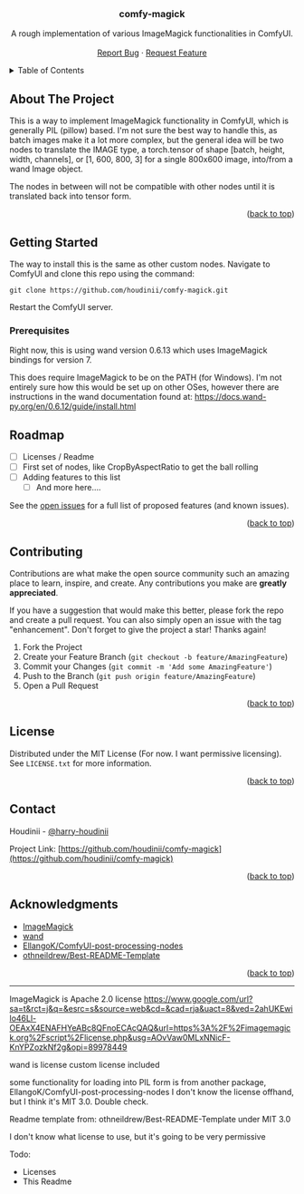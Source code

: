 <!-- Improved compatibility of back to top link: See: https://github.com/othneildrew/Best-README-Template/pull/73 -->
<a name="readme-top"></a>
<br />
<div align="center">
<h3 align="center">comfy-magick</h3>

  <p align="center">
    A rough implementation of various ImageMagick functionalities in ComfyUI.
    <!-- <br />
    <a href="https://github.com/houdinii/comfy-magick"><strong>Explore the docs »</strong></a> -->
    <br />
    <br />
    <!-- <a href="https://github.com/houdinii/comfy-magick">View Demo</a>
    · -->
    <a href="https://github.com/houdinii/comfy-magick/issues">Report Bug</a>
    ·
    <a href="https://github.com/houdinii/comfy-magick/issues">Request Feature</a>
  </p>
</div>



<!-- TABLE OF CONTENTS -->
<details>
  <summary>Table of Contents</summary>
  <ol>
    <li>
      <a href="#about-the-project">About The Project</a>
      <ul>
        <li><a href="#built-with">Built With</a></li>
      </ul>
    </li>
    <li>
      <a href="#getting-started">Getting Started</a>
      <ul>
        <li><a href="#prerequisites">Prerequisites</a></li>
        <li><a href="#installation">Installation</a></li>
      </ul>
    </li>
    <li><a href="#usage">Usage</a></li>
    <li><a href="#roadmap">Roadmap</a></li>
    <li><a href="#contributing">Contributing</a></li>
    <li><a href="#license">License</a></li>
    <li><a href="#contact">Contact</a></li>
    <li><a href="#acknowledgments">Acknowledgments</a></li>
  </ol>
</details>



<!-- ABOUT THE PROJECT -->
## About The Project

This is a way to implement ImageMagick functionality in ComfyUI, which is generally PIL (pillow) based. I'm not sure the
best way to handle this, as batch images make it a lot more complex, but the general idea will be two nodes to translate
the IMAGE type, a torch.tensor of shape [batch, height, width, channels], or [1, 600,  800, 3] for a single 800x600 image,
into/from a wand Image object. 

The nodes in between will not be compatible with other nodes until it is translated back into tensor form. 

<p align="right">(<a href="#readme-top">back to top</a>)</p>


<!-- GETTING STARTED -->
## Getting Started

The way to install this is the same as other custom nodes. Navigate to ComfyUI and clone this repo using the command:

`git clone https://github.com/houdinii/comfy-magick.git`

Restart the ComfyUI server.

### Prerequisites

Right now, this is using wand version 0.6.13 which uses ImageMagick bindings for version 7.

This does require ImageMagick to be on the PATH (for Windows). I'm not entirely sure how this would be set up on other
OSes, however there are instructions in the wand documentation found at: https://docs.wand-py.org/en/0.6.12/guide/install.html

<!--
### Installation

1. Get a free API Key at [https://example.com](https://example.com)
2. Clone the repo
   ```sh
   git clone https://github.com/houdinii/comfy-magick.git
   ```
3. Install NPM packages
   ```sh
   npm install
   ```
4. Enter your API in `config.js`
   ```js
   const API_KEY = 'ENTER YOUR API';
   ```

<p align="right">(<a href="#readme-top">back to top</a>)</p>

## Usage

Use this space to show useful examples of how a project can be used. Additional screenshots, code examples and demos work well in this space. You may also link to more resources.

_For more examples, please refer to the [Documentation](https://example.com)_

<p align="right">(<a href="#readme-top">back to top</a>)</p>
-->


<!-- ROADMAP -->
## Roadmap

- [ ] Licenses / Readme
- [ ] First set of nodes, like CropByAspectRatio to get the ball rolling
- [ ] Adding features to this list
    - [ ] And more here....

See the [open issues](https://github.com/houdinii/comfy-magick/issues) for a full list of proposed features (and known issues).

<p align="right">(<a href="#readme-top">back to top</a>)</p>



<!-- CONTRIBUTING -->
## Contributing

Contributions are what make the open source community such an amazing place to learn, inspire, and create. Any contributions you make are **greatly appreciated**.

If you have a suggestion that would make this better, please fork the repo and create a pull request. You can also simply open an issue with the tag "enhancement".
Don't forget to give the project a star! Thanks again!

1. Fork the Project
2. Create your Feature Branch (`git checkout -b feature/AmazingFeature`)
3. Commit your Changes (`git commit -m 'Add some AmazingFeature'`)
4. Push to the Branch (`git push origin feature/AmazingFeature`)
5. Open a Pull Request

<p align="right">(<a href="#readme-top">back to top</a>)</p>



<!-- LICENSE -->
## License

Distributed under the MIT License (For now. I want permissive licensing). See `LICENSE.txt` for more information.

<p align="right">(<a href="#readme-top">back to top</a>)</p>



<!-- CONTACT -->
## Contact

Houdinii - [@harry-houdinii](https://twitter.com/harry-houdinii)

Project Link: [https://github.com/houdinii/comfy-magick](https://github.com/houdinii/comfy-magick)

<p align="right">(<a href="#readme-top">back to top</a>)</p>



<!-- ACKNOWLEDGMENTS -->
## Acknowledgments

* [ImageMagick]()
* [wand]()
* [EllangoK/ComfyUI-post-processing-nodes]()
* [othneildrew/Best-README-Template]()

<p align="right">(<a href="#readme-top">back to top</a>)</p>



<!-- MARKDOWN LINKS & IMAGES -->
<!-- https://www.markdownguide.org/basic-syntax/#reference-style-links -->
[contributors-shield]: https://img.shields.io/github/contributors/houdinii/comfy-magick.svg?style=for-the-badge
[contributors-url]: https://github.com/houdinii/comfy-magick/graphs/contributors
[forks-shield]: https://img.shields.io/github/forks/houdinii/comfy-magick.svg?style=for-the-badge
[forks-url]: https://github.com/houdinii/comfy-magick/network/members
[stars-shield]: https://img.shields.io/github/stars/houdinii/comfy-magick.svg?style=for-the-badge
[stars-url]: https://github.com/houdinii/comfy-magick/stargazers
[issues-shield]: https://img.shields.io/github/issues/houdinii/comfy-magick.svg?style=for-the-badge
[issues-url]: https://github.com/houdinii/comfy-magick/issues
[license-shield]: https://img.shields.io/github/license/houdinii/comfy-magick.svg?style=for-the-badge
[license-url]: https://github.com/houdinii/comfy-magick/blob/master/LICENSE.txt
[product-screenshot]: images/screenshot.png
[Next.js]: https://img.shields.io/badge/next.js-000000?style=for-the-badge&logo=nextdotjs&logoColor=white
[Next-url]: https://nextjs.org/
[React.js]: https://img.shields.io/badge/React-20232A?style=for-the-badge&logo=react&logoColor=61DAFB
[React-url]: https://reactjs.org/
[Vue.js]: https://img.shields.io/badge/Vue.js-35495E?style=for-the-badge&logo=vuedotjs&logoColor=4FC08D
[Vue-url]: https://vuejs.org/
[Angular.io]: https://img.shields.io/badge/Angular-DD0031?style=for-the-badge&logo=angular&logoColor=white
[Angular-url]: https://angular.io/
[Svelte.dev]: https://img.shields.io/badge/Svelte-4A4A55?style=for-the-badge&logo=svelte&logoColor=FF3E00
[Svelte-url]: https://svelte.dev/
[Laravel.com]: https://img.shields.io/badge/Laravel-FF2D20?style=for-the-badge&logo=laravel&logoColor=white
[Laravel-url]: https://laravel.com
[Bootstrap.com]: https://img.shields.io/badge/Bootstrap-563D7C?style=for-the-badge&logo=bootstrap&logoColor=white
[Bootstrap-url]: https://getbootstrap.com
[JQuery.com]: https://img.shields.io/badge/jQuery-0769AD?style=for-the-badge&logo=jquery&logoColor=white
[JQuery-url]: https://jquery.com 




----------------------

ImageMagick is Apache 2.0 license
https://www.google.com/url?sa=t&rct=j&q=&esrc=s&source=web&cd=&cad=rja&uact=8&ved=2ahUKEwilo46Ll-OEAxX4ENAFHYeABc8QFnoECAcQAQ&url=https%3A%2F%2Fimagemagick.org%2Fscript%2Flicense.php&usg=AOvVaw0MLxNNicF-KnYPZozkNf2g&opi=89978449

wand is license
custom license included

some functionality for loading into PIL form is from another package, EllangoK/ComfyUI-post-processing-nodes
I don't know the license offhand, but I think it's MIT 3.0. Double check.

Readme template from: othneildrew/Best-README-Template under MIT 3.0

I don't know what license to use, but it's going to be very permissive 

Todo:
- Licenses
- This Readme
